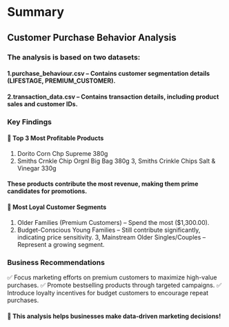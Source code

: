 # Summary

## Customer Purchase Behavior Analysis

### The analysis is based on two datasets:
#### 1.purchase_behaviour.csv – Contains customer segmentation details (LIFESTAGE, PREMIUM_CUSTOMER).
#### 2.transaction_data.csv – Contains transaction details, including product sales and customer IDs.

### Key Findings
#### 🔹 Top 3 Most Profitable Products
1. Dorito Corn Chp Supreme 380g
2. Smiths Crnkle Chip Orgnl Big Bag 380g 
3, Smiths Crinkle Chips Salt & Vinegar 330g 
#### These products contribute the most revenue, making them prime candidates for promotions.

#### 🔹 Most Loyal Customer Segments
1. Older Families (Premium Customers) – Spend the most ($1,300.00).
2. Budget-Conscious Young Families – Still contribute significantly, indicating price sensitivity.
3, Mainstream Older Singles/Couples – Represent a growing segment.

### Business Recommendations
✅ Focus marketing efforts on premium customers to maximize high-value purchases.
✅ Promote bestselling products through targeted campaigns.
✅ Introduce loyalty incentives for budget customers to encourage repeat purchases.

#### 🚀 This analysis helps businesses make data-driven marketing decisions!

